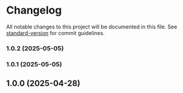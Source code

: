# Changelog

All notable changes to this project will be documented in this file. See [standard-version](https://github.com/conventional-changelog/standard-version) for commit guidelines.

### 1.0.2 (2025-05-05)

### 1.0.1 (2025-05-05)

## 1.0.0 (2025-04-28)
